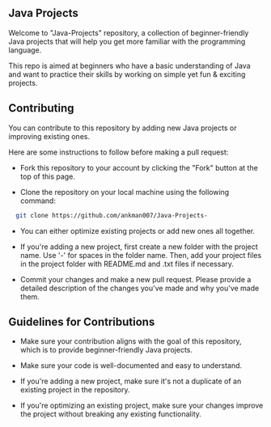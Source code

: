
## Java Projects

Welcome to "Java-Projects" repository, a collection of beginner-friendly Java projects that will help you get more familiar with the programming language. 

This repo is aimed at beginners who have a basic understanding of Java and want to practice their skills by working on simple yet fun & exciting projects.



## Contributing

You can contribute to this repository by adding new Java projects or improving existing ones. 

Here are some instructions to follow before making a pull request:

- Fork this repository to your account by clicking the "Fork" button at the top of this page.


- Clone the repository on your local machine using the following command:

```bash
  git clone https://github.com/ankman007/Java-Projects-
```

- You can either optimize existing projects or add new ones all together. 


- If you're adding a new project, first create a new folder with the project name. Use '-' for spaces in the folder name. Then, add your project files in the project folder with README.md and .txt files if necessary. 


- Commit your changes and make a new pull request. Please provide a detailed description of the changes you've made and why you've made them.
## Guidelines for Contributions

- Make sure your contribution aligns with the goal of this repository, which is to provide beginner-friendly Java projects.

- Make sure your code is well-documented and easy to understand.

- If you're adding a new project, make sure it's not a duplicate of an existing project in the repository.

- If you're optimizing an existing project, make sure your changes improve the project without breaking any existing functionality.

